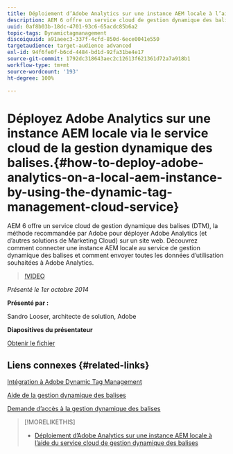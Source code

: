 ```yaml
---
title: Déploiement d’Adobe Analytics sur une instance AEM locale à l’aide du service cloud de gestion dynamique des balises
description: AEM 6 offre un service cloud de gestion dynamique des balises (DTM), la méthode recommandée par Adobe pour déployer Adobe Analytics (et d’autres solutions de Marketing Cloud) sur un site web. Découvrez comment connecter une instance AEM locale au service de gestion dynamique des balises et comment envoyer toutes les données d’utilisation souhaitées à Adobe Analytics.
uuid: 0af8b03b-18dc-4701-93c6-65acdc85b6a2
topic-tags: Dynamictagmanagement
discoiquuid: a91aeec3-337f-4cfd-850d-6ece0041e550
targetaudience: target-audience advanced
exl-id: 94f6fe0f-b6cd-4484-bd1d-92fa31be4e17
source-git-commit: 1792dc318643aec2c12613f621361d72a7a918b1
workflow-type: tm+mt
source-wordcount: '193'
ht-degree: 100%

---
```


# Déployez Adobe Analytics sur une instance AEM locale via le service cloud de la gestion dynamique des balises.{#how-to-deploy-adobe-analytics-on-a-local-aem-instance-by-using-the-dynamic-tag-management-cloud-service}

AEM 6 offre un service cloud de gestion dynamique des balises (DTM), la méthode recommandée par Adobe pour déployer Adobe Analytics (et d’autres solutions de Marketing Cloud) sur un site web. Découvrez comment connecter une instance AEM locale au service de gestion dynamique des balises et comment envoyer toutes les données d’utilisation souhaitées à Adobe Analytics.

>[!VIDEO](https://video.tv.adobe.com/v/19401/?quality=9)

*Présenté le 1er octobre 2014*

**Présenté par :**

Sandro Looser, architecte de solution, Adobe

**Diapositives du présentateur**

[Obtenir le fichier](assets/dtm-10-1-2014.pdf)

## Liens connexes {#related-links}

[Intégration à Adobe Dynamic Tag Management](https://helpx.adobe.com/fr/experience-manager/6-0/sites/administering/using/dtm.html)

[Aide de la gestion dynamique des balises](https://experienceleague.adobe.com/docs/data-collection.html?lang=fr)

[Demande d’accès à la gestion dynamique des balises](https://dtm.adobe.com/request_access)

<!--
[Get back to the Overview](https://helpx.adobe.com/experience-manager/kt/eseminars/gems/aem-index.html)
-->

>[!MORELIKETHIS]
>
>* [Déploiement d’Adobe Analytics sur une instance AEM locale à l’aide du service cloud de gestion dynamique des balises](aem-adobe-analytics-dynamic-tag-management.md)
